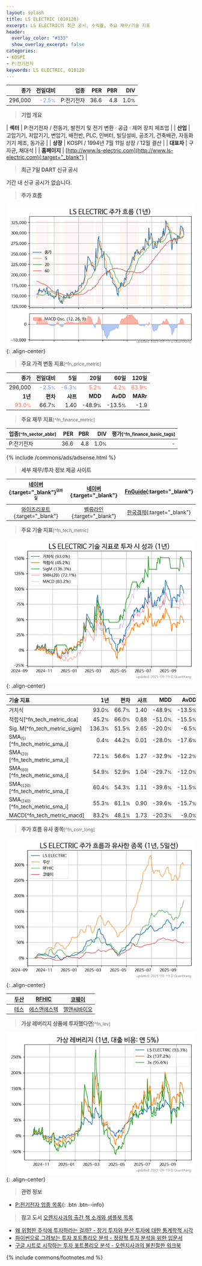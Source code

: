 ```yaml
---
layout: splash
title: LS ELECTRIC (010120)
excerpt: LS ELECTRIC의 최근 공시, 수익률, 주요 재무/기술 지표
header:
  overlay_color: "#333"
  show_overlay_excerpt: false
categories:
- KOSPI
- P:전기전자
keywords: LS ELECTRIC, 010120
---
```


| **종가** | **전일대비** | **업종** | **PER** | **PBR** | **DIV** |
| -------: | -----------: | -------: | ------: | ------: | ------: |
| 296,000 | <span style="color: cornflowerblue">-2.5<small>%</small></span> | P:전기전자 | 36.6 | 4.8 | 1.0<small>%</small> |

<!-- more -->


> **기업 개요**<a id="company"></a>

| <span style="white-space:nowrap;">**섹터**</span> | P:전기전자 / 전동기, 발전기 및 전기 변환 · 공급 · 제어 장치 제조업 |
| <span style="white-space:nowrap;">**산업**</span> | 고압기기, 저압기기, 변압기, 배전반, PLC, 인버터, 빌딩설비, 공조기, 건축배관, 자동화기기 제조, 동가공 |
| <span style="white-space:nowrap;">**상장**</span> | KOSPI / 1994년 7월 11일 상장 / 12월 결산 |
| <span style="white-space:nowrap;">**대표자**</span> | 구자균, 채대석 |
| <span style="white-space:nowrap;">**홈페이지**</span> | [http://www.ls-electric.com](http://www.ls-electric.com){:target="_blank"} |


> **최근 7일 DART 신규 공시**<a id="dart"></a>

기간 내 신규 공시가 없습니다.


> **주가 흐름**<a id="price"></a>

![010120](/stock/images/010120.png){: .align-center}


> **주요 가격 변동 지표**<small>[^fn_price_metric]</small>

| **종가** | **전일대비** | **5일** | **20일** | **60일** | **120일** |
| -------: | -----------: | ------: | -------: | -------: | --------: |
| 296,000 | <span style="color: cornflowerblue">-2.5<small>%</small></span> | <span style="color: cornflowerblue">-6.3<small>%</small></span> | <span style="color: tomato">5.2<small>%</small></span> | <span style="color: tomato">4.2<small>%</small></span> | <span style="color: tomato">63.9<small>%</small></span> |
| **1년** | **편차** | **샤프** | **MDD** | **AvDD** | **MARr** |
| <span style="color: tomato">93.0<small>%</small></span> | 66.7<small>%</small> | 1.40 | -48.9<small>%</small> | -13.5<small>%</small> | -1.9 |


> **주요 재무 지표**<small>[^fn_finance_metric]</small>

| **업종**<small>[^fn_sector_abbr]</small> | **PER** | **PBR** | **DIV** | **평가**<small>[^fn_finance_basic_tags]</small> |
| :--------------------------------------- | ------: | ------: | ------: | ----------------------------------------------: |
| P:전기전자 | 36.6 | 4.8 | 1.0<small>%</small> | - |



{% include /commons/ads/adsense.html %}

> **세부 재무/투자 정보 제공 사이트**

| [네이버](https://m.stock.naver.com/domestic/stock/010120/finance/summary){:target="_blank"}<sup><small>모바일</small></sup> | [네이버](https://finance.naver.com/item/coinfo.naver?code=010120){:target="_blank"} | [FnGuide](https://comp.fnguide.com/SVO2/ASP/SVD_Invest.asp?gicode=A010120&MenuYn=Y){:target="_blank"} |
| :---: | :---: | :---: |
| [와이즈리포트](https://comp.wisereport.co.kr/company/c1040001.aspx?cmp_cd=010120){:target="_blank"} | [밸류라인](https://www.valueline.co.kr/finance/summary/010120){:target="_blank"} | [한국경제](https://markets.hankyung.com/stock/010120/financial-summary){:target="_blank"} |


> **주요 기술 지표**<small>[^fn_tech_metric]</small>


![010120](/stock/images/010120_tech.png){: .align-center}

| **기술 지표** | **1년** | **편차** | **샤프** | **MDD** | **AvDD** |
| :------------ | ------: | -----------: | -------: | ------: | -------: |
| 거치식 | 93.0<small>%</small> | 66.7<small>%</small> | 1.40 | -48.9<small>%</small> | -13.5<small>%</small> |
| 적립식[^fn_tech_metric_dca] | 45.2<small>%</small> | 66.0<small>%</small> | 0.68 | -51.0<small>%</small> | -15.5<small>%</small> |
| Sig. M[^fn_tech_metric_sigm] | 136.3<small>%</small> | 51.5<small>%</small> | 2.65 | -20.0<small>%</small> | -6.5<small>%</small> |
| SMA<small><sub>(5)</sub></small>[^fn_tech_metric_sma_i] | 0.4<small>%</small> | 44.2<small>%</small> | 0.01 | -28.0<small>%</small> | -17.6<small>%</small> |
| SMA<small><sub>(20)</sub></small>[^fn_tech_metric_sma_i] | 72.1<small>%</small> | 56.6<small>%</small> | 1.27 | -32.9<small>%</small> | -12.2<small>%</small> |
| SMA<small><sub>(60)</sub></small>[^fn_tech_metric_sma_i] | 54.9<small>%</small> | 52.9<small>%</small> | 1.04 | -29.7<small>%</small> | -12.0<small>%</small> |
| SMA<small><sub>(120)</sub></small>[^fn_tech_metric_sma_i] | 60.4<small>%</small> | 54.3<small>%</small> | 1.11 | -39.6<small>%</small> | -11.5<small>%</small> |
| SMA<small><sub>(240)</sub></small>[^fn_tech_metric_sma_i] | 55.3<small>%</small> | 61.1<small>%</small> | 0.90 | -39.6<small>%</small> | -15.7<small>%</small> |
| MACD[^fn_tech_metric_macd] | 83.2<small>%</small> | 48.1<small>%</small> | 1.73 | -20.3<small>%</small> | -9.0<small>%</small> |


> **주가 흐름 유사 종목**<a id="corr"></a><small>[^fn_corr_long]</small>

![010120](/stock/images/010120_corr.png){: .align-center}

|       | [두산](/000150/) | [RFHIC](/218410/) | [코웨이](/021240/) |
| :---: | :------------------------------------: | :------------------------------------: | :------------------------------------: |
|       | [테스](/095610/) | [에스앤에스텍](/101490/) | [엘앤씨바이오](/290650/) |


> **가상 레버리지 상품에 투자했다면**<a id="2x"></a><small>[^fn_lev]</small>

![010120](/stock/images/010120_2x.png){: .align-center}


> **관련 정보**

- [P:전기전자 업종 목록](/stats/sector/kospi_업종_전기전자_종목/){: .btn .btn--info}

> **참고 도서** [오렌지사과의 출간 책 소개와 샘플북 목록](https://kongdori.tistory.com/691)

- [왜 위험한 주식에 투자하라는 걸까? - 장기 투자와 분산 투자에 대한 통계학적 시각](https://kongdori.tistory.com/421)
- [파이썬으로 그려보는 투자 포트폴리오 분석  - 정량적 투자 분석을 위한 입문서](https://kongdori.tistory.com/643)
- [구글 시트로 시작하는 투자 포트폴리오 분석 - 오렌지사과의 불친절한 워크북](https://kongdori.tistory.com/449)


{% include commons/footnotes.md %}